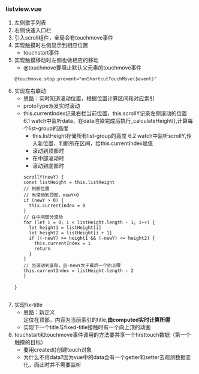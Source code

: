 ### listview.vue
1. 左侧歌手列表
2. 右侧快速入口栏
3. 引入scroll组件，全局会有touchmove事件
4. 实现触摸时左侧显示到相应位置
	- touchstart事件
5. 实现触摸移动时左侧也做相应的移动
	- @touchmove要阻止默认父元素的touchmove事件
	``` 
	@touchmove.stop.prevent="onShortcutTouchMove($event)"
	```
6. 实现左右联动
	- 思路：实时知道滚动位置，根据位置计算区间和对应索引
	- protoType派发实时滚动
	- this.currentIndex记录右栏当前位置，this.scrollY记录左侧滚动的位置
	6.1 watch中监听data，在data渲染完成后执行_calculateHeight(),计算每个list-group的高度
		- this.listHeight存储所有list-group的高度
	6.2 watch中监听scrollY,传入新位置，判断所在区间，给this.currentIndex赋值
		- 滚动到顶部时
		- 在中部滚动时
		- 滚动到底部时
		```
	  scrollY(newY) {
	    const listHeight = this.listHeight
	    // 判断位置
	    // 当滚动到顶部，newY>0
	    if (newY > 0) {
	      this.currentIndex = 0
	    }
	    // 在中间部分滚动
	    for (let i = 0; i < listHeight.length - 1; i++) {
	      let height1 = listHeight[i]
	      let height2 = listHeight[i + 1]
	      if ((-newY) >= height1 && (-newY) <= height2) {
	        this.currentIndex = i
	        return
	      }
	    }
	    // 当滚动到底部，且-newY大于最后一个的上限
	    this.currentIndex = listHeight.length - 2
	  }
	}
	```
7. 实现fix-title
	- 思路：新定义<div>定位在顶部，内容为当前索引的title,**由computed实时计算所得**
	- 实现下一个title与fixed-title接触时有一个向上顶的动画
7. touchstart和touchmove事件调用的方法要共享一个firsttouch数据（第一个触摸的目标）
	- 要用created()创建touch对象
	- 为什么不用data?因为vue中的data会有一个getter和setter去观测数据变化，而此时并不需要监听